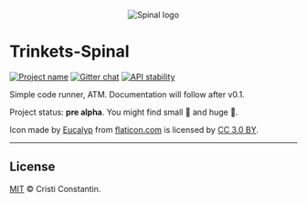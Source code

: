 <div align="center">
  <br/>
  <img src="https://raw.githubusercontent.com/ShinyTrinkets/spinal/master/logo.png" alt="Spinal logo">
  <br/>
</div>

# Trinkets-Spinal

[![Project name][project-img]][project-url]
[![Gitter chat][gitter-img]][gitter-url]
[![API stability][stability-img]][stability-url]

Simple code runner, ATM. Documentation will follow after v0.1.

Project status: **pre alpha**.
You might find small 🐛 and huge 🐉.


Icon made by <a href="https://www.flaticon.com/authors/eucalyp" title="Eucalyp">Eucalyp</a> from <a href="https://flaticon.com/" title="Flaticon">flaticon.com</a> is licensed by <a href="http://creativecommons.org/licenses/by/3.0/" title="Creative Commons BY 3.0" target="_blank">CC 3.0 BY</a>.

-----

## License

[MIT](LICENSE) © Cristi Constantin.

[project-img]: https://badgen.net/badge/%E2%AD%90/Trinkets/4B0082
[project-url]: https://github.com/ShinyTrinkets
[gitter-img]: https://badgen.net/badge/chat/on%20gitter/cyan
[gitter-url]: https://gitter.im/ShinyTrinkets/Lobby
[stability-img]: https://badgen.net/badge/Stability/experimental/red
[stability-url]: https://en.wikipedia.org/wiki/Software_release_life_cycle#Pre-alpha
